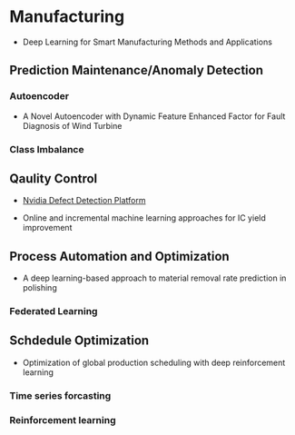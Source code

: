 # Manufacturing

* Deep Learning for Smart Manufacturing Methods and Applications

## Prediction Maintenance/Anomaly Detection

### Autoencoder

* A Novel Autoencoder with Dynamic Feature Enhanced Factor for Fault Diagnosis of Wind Turbine

### Class Imbalance


## Qaulity Control

* [Nvidia Defect Detection Platform](https://devblogs.nvidia.com/automatic-defect-inspection-using-the-nvidia-end-to-end-deep-learning-platform/)

* Online and incremental machine learning approaches for IC yield improvement


## Process Automation and Optimization

* A deep learning-based approach to material removal rate prediction in polishing


### Federated Learning

## Schdedule Optimization

* Optimization of global production scheduling with deep reinforcement learning

### Time series forcasting

### Reinforcement learning
